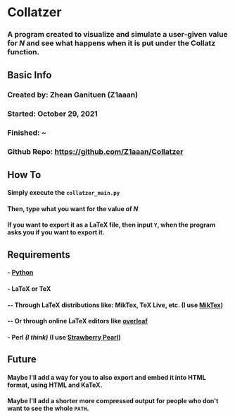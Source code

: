 # Collatzer
### **A program created to visualize and simulate a user-given value for *N* and see what happens when it is put under the Collatz function.**
## **Basic Info**
### Created by: Zhean Ganituen (Z1aaan)
### Started: October 29, 2021
### Finished: ~
### Github Repo: https://github.com/Z1aaan/Collatzer

## **How To**
#### Simply execute the `collatzer_main.py`
#### Then, type what you want for the value of *N*
#### If you want to export it as a LaTeX file, then input `Y`, when the program asks you if you want to export it. 

## **Requirements**
#### - [Python](https://www.python.org/)
#### - LaTeX or TeX 
#### -- Through LaTeX distributions like: MikTex, TeX Live, etc. (I use [MikTex](https://miktex.org/))
#### -- Or through online LaTeX editors like [overleaf](https://www.overleaf.com/)
#### - Perl *(I think)* (I use [Strawberry Pearl](https://strawberryperl.com/)) 

## Future
#### Maybe I'll add a way for you to also export and embed it into HTML format, using HTML and KaTeX.
#### Maybe I'll add a shorter more compressed output for people who don't want to see the whole `PATH`.
